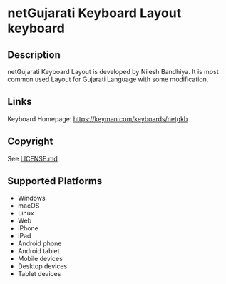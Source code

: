 netGujarati Keyboard Layout keyboard
==============

Description
-----------
netGujarati Keyboard Layout is developed by Nilesh Bandhiya. It is most common used Layout for Gujarati Language with some modification.

Links
-----
Keyboard Homepage: https://keyman.com/keyboards/netgkb

Copyright
---------
See [LICENSE.md](LICENSE.md)

Supported Platforms
-------------------
 * Windows
 * macOS
 * Linux
 * Web
 * iPhone
 * iPad
 * Android phone
 * Android tablet
 * Mobile devices
 * Desktop devices
 * Tablet devices

